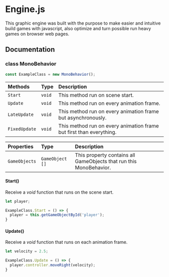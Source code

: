 
# Engine.js

This graphic engine was built with the purpose to make easier and intuitive build games with javascript, also optimize and turn possible run heavy games on browser web pages.
## Documentation

### class MonoBehavior

```js
const ExampleClass = new MonoBehavior();
```

| Methods      | Type       | Description                                                         |
| :----------- | :--------- | :----------------------------------------------------------------   |
| `Start`      | `void`     | This method run on scene start.                                     |
| `Update`     | `void`     | This method run on every animation frame.                           |
| `LateUpdate` | `void`     | This method run on every animation frame but asynchronously.        |
| `FixedUpdate`| `void`     | This method run on every animation frame but first than everything. |

| Properties      | Type           | Description                                                         |
| :-------------- | :------------- | :----------------------------------------------------------------   |
| `GameObjects`   | `GameObject []`| This property contains all GameObjects that run this MonoBehavior.       |

#### Start()

Receive a *void* function that runs on the scene start.

```js
let player;

ExampleClass.Start = () => {
  player = this.getGameObjectById('player');
}
```

#### Update()
Receive a *void* function that runs on each animation frame.

```js
let velocity = 2.5;

ExampleClass.Update = () => {
  player.controller.moveRight(velocity);
}
```

